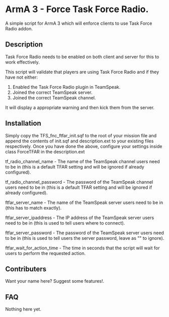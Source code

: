 # ArmA 3 - Force Task Force Radio.
A simple script for ArmA 3 which will enforce clients to use Task Force Radio addon.

## Description
Task Force Radio needs to be enabled on both client and server for this to work effectively.

This script will validate that players are using Task Force Radio and if they have not either:
1. Enabled the Task Force Radio plugin in TeamSpeak.
2. Joined the correct TeamSpeak server.
3. Joined the correct TeamSpeak channel.

It will display a appropriate warning and then kick them from the server.

## Installation
Simply copy the TFS_fnc_ftfar_init.sqf to the root of your mission file and append the contents of init.sqf and description.ext to your existing files respectively.
Once you have done the above, configure your settings inside class ForceTFAR in the description.ext

tf_radio_channel_name - The name of the TeamSpeak channel users need to be in (this is a default TFAR setting and will be ignored if already configured).

tf_radio_channel_password - The password of the TeamSpeak channel users need to be in (this is a default TFAR setting and will be ignored if already configured).

ftfar_server_name - The name of the TeamSpeak server users need to be in (this has to match exactly).

ftfar_server_ipaddress - The IP address of the TeamSpeak server users need to be in (this is used to tell users where to connect).

ftfar_server_password - The password of the TeamSpeak server users need to be in (this is used to tell users the server password, leave as "" to ignore).

ftfar_wait_for_action_time - The time in seconds that the script will wait for users to perform the requested action.

## Contributers
Want your name here? Suggest some features!.

## FAQ 
Nothing here yet.
